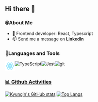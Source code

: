 ## Hi there 👋

### 🤓About Me
- 🌱 Frontend developer: React, Typescript
- 📫 Send me a message on **[LinkedIn](https://www.linkedin.com/in/kyungin/)**

### 📝Languages and Tools
<a href="https://reactjs.org/" target="_blank"> <img align="left" alt="React" height ="32px" src="https://raw.githubusercontent.com/github/explore/80688e429a7d4ef2fca1e82350fe8e3517d3494d/topics/react/react.png" />

<a href="https://www.typescriptlang.org/" target="_blank"><img align="left" alt="TypeScript" height ="32px" src="https://upload.wikimedia.org/wikipedia/commons/4/4c/Typescript_logo_2020.svg" />

<a href="https://jestjs.io/" target="_blank"><img align="left" alt="Jest" height="32px" src="https://cdn.freebiesupply.com/logos/large/2x/jest-logo-svg-vector.svg" />

<a href="https://git-scm.com/" target="_blank"><img align="left" alt="git" height='32px' src="https://www.vectorlogo.zone/logos/git-scm/git-scm-icon.svg" />
<br />
<br />

### 📊 Github Activities
[![Kyungin's GitHub stats](https://github-readme-stats.vercel.app/api?username=KyunginNa&count_private=true&show_icons=true&theme=vue)](https://github.com/anuraghazra/github-readme-stats) [![Top Langs](https://github-readme-stats.vercel.app/api/top-langs/?username=KyunginNa&layout=compact&theme=vue)](https://github.com/anuraghazra/github-readme-stats)
